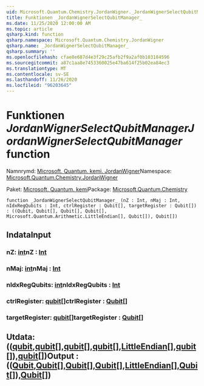 ```yaml
---
uid: Microsoft.Quantum.Chemistry.JordanWigner._JordanWignerSelectQubitManager_
title: Funktionen _JordanWignerSelectQubitManager_
ms.date: 11/25/2020 12:00:00 AM
ms.topic: article
qsharp.kind: function
qsharp.namespace: Microsoft.Quantum.Chemistry.JordanWigner
qsharp.name: _JordanWignerSelectQubitManager_
qsharp.summary: ''
ms.openlocfilehash: cfae8e687d4e3f29c25afb2f9a2af0b103184596
ms.sourcegitcommit: a87c1aa8e7453360025e47ba614f25b02ea84ec3
ms.translationtype: MT
ms.contentlocale: sv-SE
ms.lasthandoff: 11/26/2020
ms.locfileid: "96203645"
---
```

# <a name="_jordanwignerselectqubitmanager_-function"></a><span data-ttu-id="ff8bd-102">Funktionen _JordanWignerSelectQubitManager_</span><span class="sxs-lookup"><span data-stu-id="ff8bd-102">_JordanWignerSelectQubitManager_ function</span></span>

<span data-ttu-id="ff8bd-103">Namnrymd: [Microsoft. Quantum. kemi. JordanWigner](xref:Microsoft.Quantum.Chemistry.JordanWigner)</span><span class="sxs-lookup"><span data-stu-id="ff8bd-103">Namespace: [Microsoft.Quantum.Chemistry.JordanWigner](xref:Microsoft.Quantum.Chemistry.JordanWigner)</span></span>

<span data-ttu-id="ff8bd-104">Paket: [Microsoft. Quantum. kemi](https://nuget.org/packages/Microsoft.Quantum.Chemistry)</span><span class="sxs-lookup"><span data-stu-id="ff8bd-104">Package: [Microsoft.Quantum.Chemistry](https://nuget.org/packages/Microsoft.Quantum.Chemistry)</span></span>




```qsharp
function _JordanWignerSelectQubitManager_ (nZ : Int, nMaj : Int, nIdxRegQubits : Int, ctrlRegister : Qubit[], targetRegister : Qubit[]) : ((Qubit, Qubit[], Qubit[], Qubit[], Microsoft.Quantum.Arithmetic.LittleEndian[], Qubit[]), Qubit[])
```


## <a name="input"></a><span data-ttu-id="ff8bd-105">Indata</span><span class="sxs-lookup"><span data-stu-id="ff8bd-105">Input</span></span>

### <a name="nz--int"></a><span data-ttu-id="ff8bd-106">nZ: [int](xref:microsoft.quantum.lang-ref.int)</span><span class="sxs-lookup"><span data-stu-id="ff8bd-106">nZ : [Int](xref:microsoft.quantum.lang-ref.int)</span></span>




### <a name="nmaj--int"></a><span data-ttu-id="ff8bd-107">nMaj: [int](xref:microsoft.quantum.lang-ref.int)</span><span class="sxs-lookup"><span data-stu-id="ff8bd-107">nMaj : [Int](xref:microsoft.quantum.lang-ref.int)</span></span>




### <a name="nidxregqubits--int"></a><span data-ttu-id="ff8bd-108">nIdxRegQubits: [int](xref:microsoft.quantum.lang-ref.int)</span><span class="sxs-lookup"><span data-stu-id="ff8bd-108">nIdxRegQubits : [Int](xref:microsoft.quantum.lang-ref.int)</span></span>




### <a name="ctrlregister--qubit"></a><span data-ttu-id="ff8bd-109">ctrlRegister: [qubit](xref:microsoft.quantum.lang-ref.qubit)[]</span><span class="sxs-lookup"><span data-stu-id="ff8bd-109">ctrlRegister : [Qubit](xref:microsoft.quantum.lang-ref.qubit)[]</span></span>




### <a name="targetregister--qubit"></a><span data-ttu-id="ff8bd-110">targetRegister: [qubit](xref:microsoft.quantum.lang-ref.qubit)[]</span><span class="sxs-lookup"><span data-stu-id="ff8bd-110">targetRegister : [Qubit](xref:microsoft.quantum.lang-ref.qubit)[]</span></span>





## <a name="output--qubitqubitqubitqubitlittleendianqubitqubit"></a><span data-ttu-id="ff8bd-111">Utdata: (([qubit](xref:microsoft.quantum.lang-ref.qubit),[qubit](xref:microsoft.quantum.lang-ref.qubit)[],[qubit](xref:microsoft.quantum.lang-ref.qubit)[],[qubit](xref:microsoft.quantum.lang-ref.qubit)[],[LittleEndian](xref:Microsoft.Quantum.Arithmetic.LittleEndian)[],[qubit](xref:microsoft.quantum.lang-ref.qubit)[]),[qubit](xref:microsoft.quantum.lang-ref.qubit)[])</span><span class="sxs-lookup"><span data-stu-id="ff8bd-111">Output : (([Qubit](xref:microsoft.quantum.lang-ref.qubit),[Qubit](xref:microsoft.quantum.lang-ref.qubit)[],[Qubit](xref:microsoft.quantum.lang-ref.qubit)[],[Qubit](xref:microsoft.quantum.lang-ref.qubit)[],[LittleEndian](xref:Microsoft.Quantum.Arithmetic.LittleEndian)[],[Qubit](xref:microsoft.quantum.lang-ref.qubit)[]),[Qubit](xref:microsoft.quantum.lang-ref.qubit)[])</span></span>

